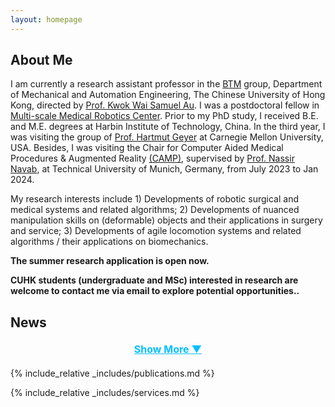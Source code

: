 ```yaml
---
layout: homepage
---
```


## About Me

I am currently a research assistant professor in the [BTM](https://biomedirobotics.com/) group, Department of Mechanical and Automation Engineering, The Chinese University of Hong Kong, directed by [Prof. Kwok Wai Samuel Au](https://www4.mae.cuhk.edu.hk/peoples/au-kwok-wai-samuel/). 
I was a postdoctoral fellow in [Multi-scale Medical Robotics Center](https://www.mrc-cuhk.com/). Prior to my PhD study, I received B.E. and M.E. degrees at Harbin Institute of Technology, China. In the third year, I was visiting the group of [Prof. Hartmut Geyer](https://www.cs.cmu.edu/~hgeyer/) at Carnegie Mellon University, USA. Besides, I was visiting the Chair for Computer Aided Medical Procedures & Augmented Reality [(CAMP)](https://www.cs.cit.tum.de/camp/start/), supervised by [Prof. Nassir Navab](https://www.professoren.tum.de/en/navab-nassir), at Technical University of Munich, Germany, from July 2023 to Jan 2024.

My research interests include 1) Developments of robotic surgical and medical systems and related algorithms; 2) Developments of nuanced manipulation skills on (deformable) objects and their applications in surgery and service; 3) Developments of agile locomotion systems and related algorithms / their applications on biomechanics.

**The summer research application is open now.**

**CUHK students (undergraduate and MSc) interested in research are welcome to contact me via email to explore potential opportunities..**

## News
<ul id="news-list">
    <li class="news-item"><strong>[Mar. 2025]</strong> One paper about open-source and multi-mode hopping robot platform is accepted to RA-L. Congrats, Fiat!</li>
    <li class="news-item"><strong>[Dec. 2024]</strong> One workshop proposal "Towards Agility and Robustness: Mechanical Intelligence in Robotics, Biology, and Smart Materials" is accepted to ICRA 2025.</li>
    <li class="news-item"><strong>[Dec. 2024]</strong> I gave a talk at the IEEE ROBIO 2024 workshop. </li>
    <li class="news-item"><strong>[Sept. 2024]</strong> One paper about an innovative concept of humanitarian demining using a minimalistic 3D hopping robot is accepted to SSRR 2024. Congrats, Ivan! </li>
    <li class="news-item"><strong>[Jul. 2024]</strong> One co-authored paper about designing a morphable robotic tail and its motion patterns inspired by kangaroo rat's tail motion is accepted to RA-L. Congrats, Danny! </li>
    <li class="news-item"><strong>[Jul. 2024]</strong> I gave a talk "Advancing Agile Robotics in Locomotion, Manipulation, and Their Synergies" at MAE, CUHK.</li>
    <li class="news-item"><strong>[Jun. 2024]</strong> One paper about restoring a needle's visibility is accepted to IEEE Transactions on Instrumentation & Measurement. Congrats, Xuesong!</li>
    <li class="news-item"><strong>[Jun. 2024]</strong> One paper about explaining kangaroo rat's tail motion is accepted to Integrative and Comparative Biology. This is our first paper in <strong>Robotics for Biology</strong>!</li>
    <li class="news-item"><strong>[May 2024]</strong> One co-authored paper about autonomous robotic surgery is accepted to RSS 2024. Congrats, Ben!</li>
    <li class="news-item"><strong>[May 2024]</strong> I gave a talk "Enhancing Agility for Terrestrial Robots: From Inertial Appendage to Propeller Assistance" in the Agile Movement workshop at ICRA2024.</li>
    <li class="news-item"><strong>[May 2024]</strong> I was recognized for distinguished service as an Outstanding Reviewer for the IEEE Robotics and Automation Letters.</li>
    <li class="news-item"><strong>[Jan. 2024]</strong> One paper about interactive navigation using large models is accepted to ICRA 2024. Congrats, Zhen!</li>
    <li class="news-item"><strong>[Jan. 2024]</strong> One co-authored paper is accepted to ACC 2024. Congrats, David!</li>
    <li class="news-item"><strong>[Jan. 2024]</strong> One paper about learning-based MPC for DOM is accepted to RA-L. Congrats, Yunxi!</li>
    <li class="news-item"><strong>[Dec. 2023]</strong> One workshop proposal about agile movement (II) is accepted to ICRA 2024.</li>
    <li class="news-item"><strong>[Sept. 2023]</strong> One co-authored paper is accepted to Humanoids 2023. Congrats, David!</li>
    <li class="news-item"><strong>[Sept. 2023]</strong> One paper about hybrid inertial appendage is accepted to RA-L.</li>
    <li class="news-item"><strong>[Sept. 2023]</strong> One paper about learning from intuitive teleoperation is accepted to ISER 2023.</li>
    <li class="news-item"><strong>[Jul. 2023]</strong> One co-authored paper is accepted to T-RO. Congrats, Jing!</li>
    <li class="news-item"><strong>[Jun. 2023]</strong> One co-authored paper is accepted to IROS 2023. Congrats, Ben!</li>
    <li class="news-item"><strong>[May 2023]</strong> One paper about large-scale cloth manipulation is accepted to CASE 2023.</li>
    <li class="news-item"><strong>[Jan. 2023]</strong> Two papers are accepted to ICRA 2023.</li>
    <li class="news-item"><strong>[Dec. 2022]</strong> One workshop proposal about agile movement is accepted to ICRA 2023.</li>
    <li class="news-item"><strong>[Jun. 2022]</strong> One paper about nonholonomic vehicle navigation is accepted to T-MECH.</li>
    <li class="news-item"><strong>[May 2022]</strong> One co-authored paper is accepted to T-MECH. Congrats, Danny!</li>
    <li class="news-item"><strong>[Apr. 2022]</strong> One paper about null space avoidance theory is accepted to T-CST.</li>
    <li class="news-item"><strong>[Jul. 2021]</strong> I defended my Ph.D. dissertation with the committee members: Prof. Yunhui Liu, Prof. Kwok Wai Samuel Au, Prof. Tat Ming Lau, and Prof. Marco Hutter.</li>
</ul>

<div class="show-more-btn" onclick="toggleNews()">Show More ▼</div>

<script>
    function toggleNews() {
        const newsItems = document.querySelectorAll('.news-item');
        const showMoreBtn = document.querySelector('.show-more-btn');
        let showing = false;

        newsItems.forEach((item, index) => {
            if (index >= 10) {
                if (item.classList.contains('show')) {
                    showing = true;
                }
                item.classList.toggle('show');
            }
        });

        showMoreBtn.innerHTML = showing ? 'Show More ▼' : 'Show Less ▲';
    }

    document.addEventListener('DOMContentLoaded', () => {
        const newsItems = document.querySelectorAll('.news-item');
        newsItems.forEach((item, index) => {
            if (index < 10) {
                item.classList.add('show');
            }
        });
    });
</script>

<style>
    .news-item { display: none; }
    .news-item.show { display: list-item; }
    .show-more-btn { 
        cursor: pointer; 
        color: deepskyblue; 
        text-decoration: underline; 
        display: block; 
        text-align: center; 
        margin: 20px 0; 
        font-weight: bold; 
        font-size: 16px;
    }
</style>


{% include_relative _includes/publications.md %}

{% include_relative _includes/services.md %}
